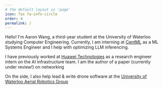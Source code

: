 ```yaml
---
# the default layout is 'page'
icon: fas fa-info-circle
order: 4
permalink: /
---
```


Hello! I'm Aaron Wang, a third-year student at the University of Waterloo studying Computer Engineering. Currently, I am interning at [CentML](https://centml.ai/) as a ML Systems Engineer and I help with optimizing LLM inferencing.

I have previously worked at [Huawei Technologies](https://www.huawei.com/ca/) as a research engineer intern on the AI infrastructure team. I am the author of a paper (currently under review!) on networking 

On the side, I also help lead & write drone software at the [University of Waterloo Aerial Robotics Group](https://www.uwarg.com/)
